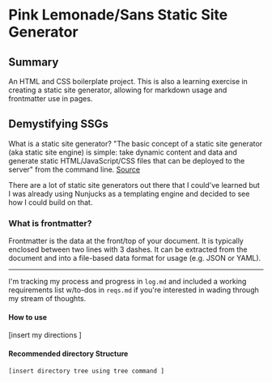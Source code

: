 # Pink Lemonade/Sans Static Site Generator

## Summary
An HTML and CSS boilerplate project. This is also a learning exercise in creating a static site generator, allowing for markdown usage and frontmatter use in pages.

## Demystifying SSGs
What is a static site generator? "The basic concept of a static site generator (aka static site engine) is simple: take dynamic content and data and generate static HTML/JavaScript/CSS files that can be deployed to the server" from the command line. [Source](https://www.oreilly.com/ideas/static-site-generators)

There are a lot of static site generators out there that I could've learned but I was already using Nunjucks as a templating engine and decided to see how I could build on that.

### What is frontmatter?
Frontmatter is the data at the front/top of your document. It is typically enclosed between two lines with 3 dashes. It can be extracted from the document and into a file-based data format for usage (e.g. JSON or YAML).

---
I'm tracking my process and progress in `log.md` and included a working requirements list w/to-dos in `reqs.md` if you're interested in wading through my stream of thoughts.

#### How to use
[insert my directions ]

#### Recommended directory Structure
```
[insert directory tree using tree command ]

```
